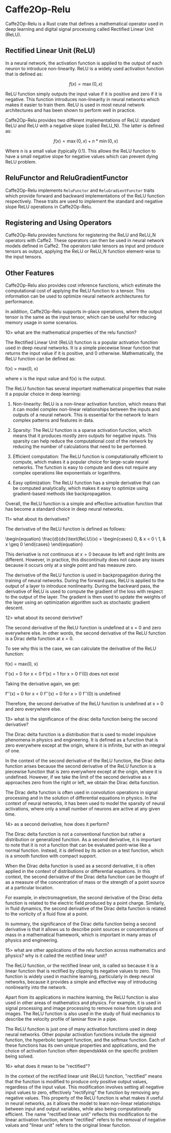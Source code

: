 # Caffe2Op-Relu

Caffe2Op-Relu is a Rust crate that defines
a mathematical operator used in deep learning and
digital signal processing called Rectified Linear
Unit (ReLU).

## Rectified Linear Unit (ReLU)

In a neural network, the activation function is
applied to the output of each neuron to introduce
non-linearity. ReLU is a widely used activation
function that is defined as:

$$
f(x) = \max(0, x)
$$

ReLU function simply outputs the input value if it
is positive and zero if it is negative. This
function introduces non-linearity in neural
networks which makes it easier to train them. ReLU
is used in most neural network architectures and
has been shown to perform well in practice.

Caffe2Op-Relu provides two different
implementations of ReLU: standard ReLU and ReLU
with a negative slope (called ReLU_N). The latter
is defined as:

$$
f(x) = \max(0, x) + n * \min(0, x)
$$

Where n is a small value (typically 0.1). This
allows the ReLU function to have a small negative
slope for negative values which can prevent dying
ReLU problem.

## ReluFunctor and ReluGradientFunctor

Caffe2Op-Relu implements `ReluFunctor` and
`ReluGradientFunctor` traits which provide forward
and backward implementations of the ReLU function
respectively. These traits are used to implement
the standard and negative slope ReLU operations in
Caffe2Op-Relu.

## Registering and Using Operators

Caffe2Op-Relu provides functions for registering
the ReLU and ReLU_N operators with Caffe2. These
operators can then be used in neural network
models defined in Caffe2. The operators take
tensors as input and produce tensors as output,
applying the ReLU or ReLU_N function element-wise
to the input tensors.

## Other Features

Caffe2Op-Relu also provides cost inference
functions, which estimate the computational cost
of applying the ReLU function to a tensor. This
information can be used to optimize neural network
architectures for performance.

In addition, Caffe2Op-Relu supports in-place
operations, where the output tensor is the same as
the input tensor, which can be useful for reducing
memory usage in some scenarios.

10> what are the mathematical properties of the
relu function?

The Rectified Linear Unit (ReLU) function is
a popular activation function used in deep neural
networks. It is a simple piecewise linear function
that returns the input value if it is positive,
and 0 otherwise. Mathematically, the ReLU function
can be defined as:

f(x) = max(0, x)

where x is the input value and f(x) is the output.

The ReLU function has several important
mathematical properties that make it a popular
choice in deep learning:

1. Non-linearity: ReLU is a non-linear activation
   function, which means that it can model complex
   non-linear relationships between the inputs and
   outputs of a neural network. This is essential
   for the network to learn complex patterns and
   features in data.

2. Sparsity: The ReLU function is a sparse
   activation function, which means that it
   produces mostly zero outputs for negative
   inputs. This sparsity can help reduce the
   computational cost of the network by reducing
   the number of calculations that need to be
   performed.

3. Efficient computation: The ReLU function is
   computationally efficient to compute, which
   makes it a popular choice for large-scale
   neural networks. The function is easy to
   compute and does not require any complex
   operations like exponentials or logarithms.

4. Easy optimization: The ReLU function has
   a simple derivative that can be computed
   analytically, which makes it easy to optimize
   using gradient-based methods like
   backpropagation.

Overall, the ReLU function is a simple and
effective activation function that has become
a standard choice in deep neural networks.

11> what about its derivatives?

The derivative of the ReLU function is defined as
follows:

\begin{equation}
\frac{d}{dx}\text{ReLU}(x) = \begin{cases} 0, & x < 0 \\ 1, & x \geq 0 \end{cases}
\end{equation}

This derivative is not continuous at $x = 0$
because its left and right limits are
different. However, in practice, this
discontinuity does not cause any issues because it
occurs only at a single point and has measure
zero.

The derivative of the ReLU function is used in
backpropagation during the training of neural
networks. During the forward pass, ReLU is applied
to the output of a layer to introduce
nonlinearity. During the backward pass, the
derivative of ReLU is used to compute the gradient
of the loss with respect to the output of the
layer. The gradient is then used to update the
weights of the layer using an optimization
algorithm such as stochastic gradient descent.

12> what about its second derivtive?

The second derivative of the ReLU function is
undefined at x = 0 and zero everywhere else. In
other words, the second derivative of the ReLU
function is a Dirac delta function at x = 0.

To see why this is the case, we can calculate the
derivative of the ReLU function:

f(x) = max(0, x)

f'(x) = 0 for x < 0
f'(x) = 1 for x > 0
f'(0) does not exist

Taking the derivative again, we get:

f''(x) = 0 for x < 0
f''(x) = 0 for x > 0
f''(0) is undefined

Therefore, the second derivative of the ReLU
function is undefined at x = 0 and zero everywhere
else.

13> what is the significance of the dirac delta
function being the second derivative?

The Dirac delta function is a distribution that is
used to model impulsive phenomena in physics and
engineering. It is defined as a function that is
zero everywhere except at the origin, where it is
infinite, but with an integral of one.

In the context of the second derivative of the
ReLU function, the Dirac delta function arises
because the second derivative of the ReLU function
is a piecewise function that is zero everywhere
except at the origin, where it is
undefined. However, if we take the limit of the
second derivative as x approaches zero from the
right or left, we obtain the Dirac delta function.

The Dirac delta function is often used in
convolution operations in signal processing and in
the solution of differential equations in
physics. In the context of neural networks, it has
been used to model the sparsity of neural
activations, where only a small number of neurons
are active at any given time.

14> as a second derivative, how does it perform?

The Dirac delta function is not a conventional
function but rather a distribution or generalized
function. As a second derivative, it is important
to note that it is not a function that can be
evaluated point-wise like a normal
function. Instead, it is defined by its action on
a test function, which is a smooth function with
compact support.

When the Dirac delta function is used as a second
derivative, it is often applied in the context of
distributions or differential equations. In this
context, the second derivative of the Dirac delta
function can be thought of as a measure of the
concentration of mass or the strength of a point
source at a particular location.

For example, in electromagnetism, the second
derivative of the Dirac delta function is related
to the electric field produced by a point
charge. Similarly, in fluid dynamics, the second
derivative of the Dirac delta function is related
to the vorticity of a fluid flow at a point.

In summary, the significance of the Dirac delta
function being a second derivative is that it
allows us to describe point sources or
concentrations of mass in a mathematical
framework, which is important in many areas of
physics and engineering.

15> what are other applications of the relu
function across mathematics and physics? why is it
called the rectified linear unit?

The ReLU function, or the rectified linear unit,
is called so because it is a linear function that
is rectified by clipping its negative values to
zero. This function is widely used in machine
learning, particularly in deep neural networks,
because it provides a simple and effective way of
introducing nonlinearity into the network.

Apart from its applications in machine learning,
the ReLU function is also used in other areas of
mathematics and physics. For example, it is used
in signal processing and image processing to
remove noise from signals and images. The ReLU
function is also used in the study of fluid
mechanics to describe the velocity profile of
laminar flow in a pipe.

The ReLU function is just one of many activation
functions used in deep neural networks. Other
popular activation functions include the sigmoid
function, the hyperbolic tangent function, and the
softmax function. Each of these functions has its
own unique properties and applications, and the
choice of activation function often dependskkkk on
the specific problem being solved.

16> what does it mean to be "rectified"?

In the context of the rectified linear unit (ReLU)
function, "rectified" means that the function is
modified to produce only positive output values,
regardless of the input value. This modification
involves setting all negative input values to
zero, effectively "rectifying" the function by
removing any negative values. This property of the
ReLU function is what makes it useful in neural
networks, as it allows the model to learn
non-linear relationships between input and output
variables, while also being computationally
efficient. The name "rectified linear unit"
reflects this modification to the linear
activation function, where "rectified" refers to
the removal of negative values and "linear unit"
refers to the original linear function.
